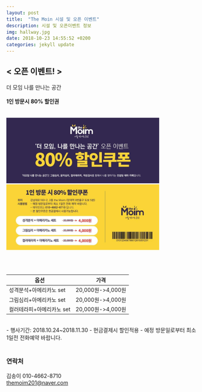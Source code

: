 ```yaml
---
layout: post
title:  "The Moin 시설 및 오픈 이벤트"
description: 시설 및 오픈이벤트 정보
img: hallway.jpg 
date: 2018-10-23 14:55:52 +0200
categories: jekyll update
---
```


## < 오픈 이벤트! >

더 모임 나를 만나는 공간 <br>
<br>
<b> 1인 방문시 80% 할인권</b> <br>
<br>
<br>
<img rel="location" src="../assets/img/coupon1.jpg" style="max-width: 80%; height:auto;">
<img rel="location" src="../assets/img/coupon2.jpg" style="max-width: 80%; height:auto;">

<br>
<br>

| 옵션 | 가격 |
| ---- | ---- |
| 성격분석+아메리카노 set | 20,000원->4,000원 |
| 그림심리+아메리카노 set | 20,000원->4,000원 |
| 컬러테라피+아메리카노 set | 20,000원->4,000원 |

<br>
- 행사기간: 2018.10.24~2018.11.30
- 현금결제시 할인적용
- 예정 방문일로부터 최소 1일전 전화예약 바랍니다.
<br>
<br>

### 연락처
김송이 010-4662-8710 <br>
themoim201@naver.com


